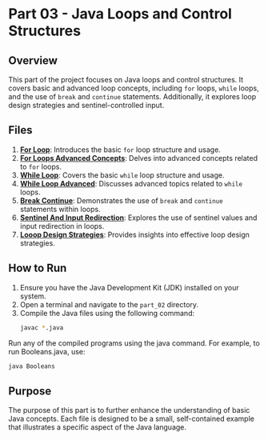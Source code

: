 # Part 03 - Java Loops and Control Structures

## Overview

This part of the project focuses on Java loops and control structures. It covers basic and advanced loop concepts, including `for` loops, `while` loops, and the use of `break` and `continue` statements. Additionally, it explores loop design strategies and sentinel-controlled input.

## Files

1. **[For Loop](ForLoop.java)**: Introduces the basic `for` loop structure and usage.
2. **[For Loops Advanced Concepts](ForLoopsAdvancedConcepts.java)**: Delves into advanced concepts related to `for` loops.
3. **[While Loop](WhileLoop.java)**: Covers the basic `while` loop structure and usage.
4. **[While Loop Advanced](WhileLoopAdvanced.java)**: Discusses advanced topics related to `while` loops.
5. **[Break Continue](BreakContinue.java)**: Demonstrates the use of `break` and `continue` statements within loops.
6. **[Sentinel And Input Redirection](SentinelAndInputRedirection.java)**: Explores the use of sentinel values and input redirection in loops.
7. **[Looop Design Strategies](LooopDesignStrategies.java)**: Provides insights into effective loop design strategies.

## How to Run

1. Ensure you have the Java Development Kit (JDK) installed on your system.
2. Open a terminal and navigate to the `part_02` directory.
3. Compile the Java files using the following command:
   ```sh
   javac *.java

Run any of the compiled programs using the java command. For example, to run Booleans.java, use:
```sh
java Booleans
```
## Purpose
The purpose of this part is to further enhance the understanding of basic Java concepts. Each file is designed to be a small, self-contained example that illustrates a specific aspect of the Java language.